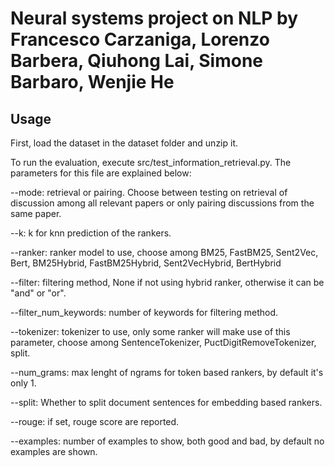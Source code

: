 # Neural systems project on NLP by Francesco Carzaniga, Lorenzo Barbera, Qiuhong Lai, Simone Barbaro, Wenjie He

## Usage

First, load the dataset in the dataset folder and unzip it.

To run the evaluation, execute src/test_information_retrieval.py. The parameters for this file are explained below:
    
--mode: retrieval or pairing. Choose between testing on retrieval of discussion among all relevant papers or only pairing discussions from the same paper.

--k: k for knn prediction of the rankers.

--ranker: ranker model to use, choose among BM25, FastBM25, Sent2Vec, Bert, BM25Hybrid, FastBM25Hybrid, Sent2VecHybrid, BertHybrid

--filter: filtering method, None if not using hybrid ranker, otherwise it can be "and" or "or".

--filter_num_keywords: number of keywords for filtering method.

--tokenizer: tokenizer to use, only some ranker will make use of this parameter, choose among SentenceTokenizer, PuctDigitRemoveTokenizer, split.

--num_grams: max lenght of ngrams for token based rankers, by default it's only 1.

--split: Whether to split document sentences for embedding based rankers.

--rouge: if set, rouge score are reported.

--examples: number of examples to show, both good and bad, by default no examples are shown.
